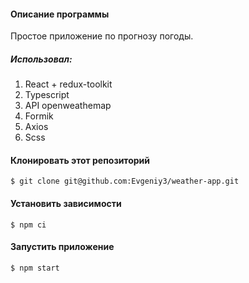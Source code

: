 #### Описание программы

Простое приложение по прогнозу погоды.

##### Использовал:
 1. React + redux-toolkit
 2. Typescript
 3. API openweathemap
 4. Formik
 5. Axios
 6. Scss

#### Клонировать этот репозиторий

````
$ git clone git@github.com:Evgeniy3/weather-app.git
````
#### Установить зависимости 

````
$ npm ci
````
#### Запустить приложение

````
$ npm start
````

